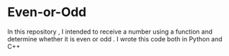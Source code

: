 # Even-or-Odd
In this repository , I intended to receive a number using a function and determine whether it is even or odd .
I wrote this code both in Python and C++
